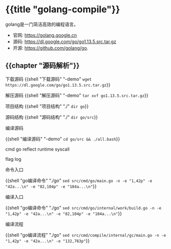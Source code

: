 # {{title "golang-compile"}}
golang是一门简洁高效的编程语言。

- 官网: https://golang.google.cn
- 源码: https://dl.google.com/go/go1.13.5.src.tar.gz
- 开源: https://github.com/golang/go.

## {{chapter "源码解析"}}
下载源码
{{shell "下载源码" "-demo" `wget https://dl.google.com/go/go1.13.5.src.tar.gz`}}

解压源码
{{shell "解压源码" "-demo" `tar xvf go1.13.5.src.tar.gz`}}

项目结构
{{shell "项目结构" "./" `dir go`}}

源码结构
{{shell "源码结构" "./" `dir go/src`}}

编译源码

{{shell "编译源码" "-demo" `cd go/src && ./all.bash`}}

cmd
go
reflect
runtime
syscall

flag
log

命令入口

{{shell "go编译命令" "./go" `sed src/cmd/go/main.go -n -e "1,42p" -e "42a...\n" -e "82,104p" -e "104a...\n"`}}

编译入口

{{shell "go编译命令" "./go" `sed src/cmd/go/internal/work/build.go -n -e "1,42p" -e "42a...\n" -e "82,104p" -e "104a...\n"`}}

编译流程

{{shell "go编译流程" "./go" `sed src/cmd/compile/internal/gc/main.go -n -e "1,42p" -e "42a...\n" -e "132,763p"`}}



